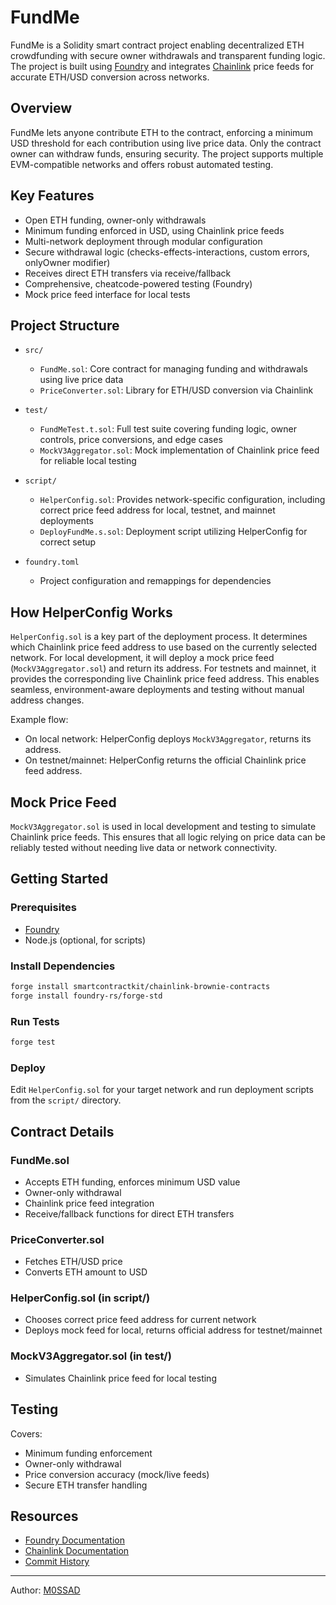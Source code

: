 # FundMe

FundMe is a Solidity smart contract project enabling decentralized ETH crowdfunding with secure owner withdrawals and transparent funding logic. The project is built using [Foundry](https://book.getfoundry.sh/) and integrates [Chainlink](https://chain.link/) price feeds for accurate ETH/USD conversion across networks.

## Overview

FundMe lets anyone contribute ETH to the contract, enforcing a minimum USD threshold for each contribution using live price data. Only the contract owner can withdraw funds, ensuring security. The project supports multiple EVM-compatible networks and offers robust automated testing.

## Key Features

- Open ETH funding, owner-only withdrawals
- Minimum funding enforced in USD, using Chainlink price feeds
- Multi-network deployment through modular configuration
- Secure withdrawal logic (checks-effects-interactions, custom errors, onlyOwner modifier)
- Receives direct ETH transfers via receive/fallback
- Comprehensive, cheatcode-powered testing (Foundry)
- Mock price feed interface for local tests

## Project Structure

- `src/`
  - `FundMe.sol`: Core contract for managing funding and withdrawals using live price data
  - `PriceConverter.sol`: Library for ETH/USD conversion via Chainlink

- `test/`
  - `FundMeTest.t.sol`: Full test suite covering funding logic, owner controls, price conversions, and edge cases
  - `MockV3Aggregator.sol`: Mock implementation of Chainlink price feed for reliable local testing

- `script/`
  - `HelperConfig.sol`: Provides network-specific configuration, including correct price feed address for local, testnet, and mainnet deployments
  - `DeployFundMe.s.sol`: Deployment script utilizing HelperConfig for correct setup

- `foundry.toml`
  - Project configuration and remappings for dependencies

## How HelperConfig Works

`HelperConfig.sol` is a key part of the deployment process. It determines which Chainlink price feed address to use based on the currently selected network. For local development, it will deploy a mock price feed (`MockV3Aggregator.sol`) and return its address. For testnets and mainnet, it provides the corresponding live Chainlink price feed address. This enables seamless, environment-aware deployments and testing without manual address changes.

Example flow:
- On local network: HelperConfig deploys `MockV3Aggregator`, returns its address.
- On testnet/mainnet: HelperConfig returns the official Chainlink price feed address.

## Mock Price Feed

`MockV3Aggregator.sol` is used in local development and testing to simulate Chainlink price feeds. This ensures that all logic relying on price data can be reliably tested without needing live data or network connectivity.

## Getting Started

### Prerequisites

- [Foundry](https://book.getfoundry.sh/getting-started/installation)
- Node.js (optional, for scripts)

### Install Dependencies

```bash
forge install smartcontractkit/chainlink-brownie-contracts
forge install foundry-rs/forge-std
```

### Run Tests

```bash
forge test
```

### Deploy

Edit `HelperConfig.sol` for your target network and run deployment scripts from the `script/` directory.

## Contract Details

### FundMe.sol

- Accepts ETH funding, enforces minimum USD value
- Owner-only withdrawal
- Chainlink price feed integration
- Receive/fallback functions for direct ETH transfers

### PriceConverter.sol

- Fetches ETH/USD price
- Converts ETH amount to USD

### HelperConfig.sol (in script/)

- Chooses correct price feed address for current network
- Deploys mock feed for local, returns official address for testnet/mainnet

### MockV3Aggregator.sol (in test/)

- Simulates Chainlink price feed for local testing

## Testing

Covers:
- Minimum funding enforcement
- Owner-only withdrawal
- Price conversion accuracy (mock/live feeds)
- Secure ETH transfer handling

## Resources

- [Foundry Documentation](https://book.getfoundry.sh/)
- [Chainlink Documentation](https://docs.chain.link/)
- [Commit History](https://github.com/M0SSAD/FundMe/commits/main)

---

Author: [M0SSAD](https://github.com/M0SSAD)
